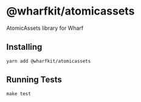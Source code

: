 # @wharfkit/atomicassets

AtomicAssets library for Wharf

## Installing

```
yarn add @wharfkit/atomicassets
```

## Running Tests

```
make test
```

